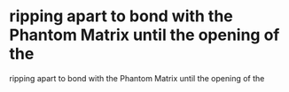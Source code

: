 # ripping apart to bond with the Phantom Matrix until the opening of the

ripping apart to bond with the Phantom Matrix until the opening of the